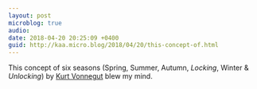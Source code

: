 ```yaml
---
layout: post
microblog: true
audio: 
date: 2018-04-20 20:25:09 +0400
guid: http://kaa.micro.blog/2018/04/20/this-concept-of.html
---
```

This concept of six seasons (Spring, Summer, Autumn, _Locking_, Winter & _Unlocking_) by [Kurt Vonnegut](http://tumblr.austinkleon.com/post/173104378861) blew my mind.
